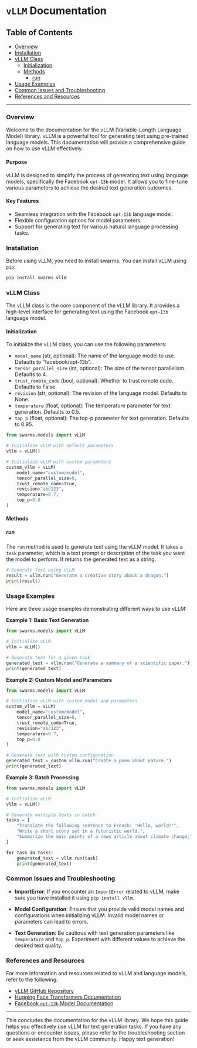 # `vLLM` Documentation

## Table of Contents
- [Overview](#overview)
- [Installation](#installation)
- [vLLM Class](#vllm-class)
  - [Initialization](#initialization)
  - [Methods](#methods)
    - [run](#run)
- [Usage Examples](#usage-examples)
- [Common Issues and Troubleshooting](#common-issues-and-troubleshooting)
- [References and Resources](#references-and-resources)

---

### Overview <a name="overview"></a>

Welcome to the documentation for the vLLM (Variable-Length Language Model) library. vLLM is a powerful tool for generating text using pre-trained language models. This documentation will provide a comprehensive guide on how to use vLLM effectively.

#### Purpose

vLLM is designed to simplify the process of generating text using language models, specifically the Facebook `opt-13b` model. It allows you to fine-tune various parameters to achieve the desired text generation outcomes.

#### Key Features

- Seamless integration with the Facebook `opt-13b` language model.
- Flexible configuration options for model parameters.
- Support for generating text for various natural language processing tasks.

### Installation <a name="installation"></a>

Before using vLLM, you need to install swarms. You can install vLLM using `pip`:

```bash
pip install swarms vllm
```

### vLLM Class <a name="vllm-class"></a>

The vLLM class is the core component of the vLLM library. It provides a high-level interface for generating text using the Facebook `opt-13b` language model.

#### Initialization <a name="initialization"></a>

To initialize the vLLM class, you can use the following parameters:

- `model_name` (str, optional): The name of the language model to use. Defaults to "facebook/opt-13b".
- `tensor_parallel_size` (int, optional): The size of the tensor parallelism. Defaults to 4.
- `trust_remote_code` (bool, optional): Whether to trust remote code. Defaults to False.
- `revision` (str, optional): The revision of the language model. Defaults to None.
- `temperature` (float, optional): The temperature parameter for text generation. Defaults to 0.5.
- `top_p` (float, optional): The top-p parameter for text generation. Defaults to 0.95.

```python
from swarms.models import vLLM

# Initialize vLLM with default parameters
vllm = vLLM()

# Initialize vLLM with custom parameters
custom_vllm = vLLM(
    model_name="custom/model",
    tensor_parallel_size=8,
    trust_remote_code=True,
    revision="abc123",
    temperature=0.7,
    top_p=0.8
)
```

#### Methods <a name="methods"></a>

##### run <a name="run"></a>

The `run` method is used to generate text using the vLLM model. It takes a `task` parameter, which is a text prompt or description of the task you want the model to perform. It returns the generated text as a string.

```python
# Generate text using vLLM
result = vllm.run("Generate a creative story about a dragon.")
print(result)
```

### Usage Examples <a name="usage-examples"></a>

Here are three usage examples demonstrating different ways to use vLLM:

**Example 1: Basic Text Generation**

```python
from swarms.models import vLLM

# Initialize vLLM
vllm = vLLM()

# Generate text for a given task
generated_text = vllm.run("Generate a summary of a scientific paper.")
print(generated_text)
```

**Example 2: Custom Model and Parameters**

```python
from swarms.models import vLLM

# Initialize vLLM with custom model and parameters
custom_vllm = vLLM(
    model_name="custom/model",
    tensor_parallel_size=8,
    trust_remote_code=True,
    revision="abc123",
    temperature=0.7,
    top_p=0.8
)

# Generate text with custom configuration
generated_text = custom_vllm.run("Create a poem about nature.")
print(generated_text)
```

**Example 3: Batch Processing**

```python
from swarms.models import vLLM

# Initialize vLLM
vllm = vLLM()

# Generate multiple texts in batch
tasks = [
    "Translate the following sentence to French: 'Hello, world!'",
    "Write a short story set in a futuristic world.",
    "Summarize the main points of a news article about climate change."
]

for task in tasks:
    generated_text = vllm.run(task)
    print(generated_text)
```

### Common Issues and Troubleshooting <a name="common-issues-and-troubleshooting"></a>

- **ImportError**: If you encounter an `ImportError` related to vLLM, make sure you have installed it using `pip install vllm`.

- **Model Configuration**: Ensure that you provide valid model names and configurations when initializing vLLM. Invalid model names or parameters can lead to errors.

- **Text Generation**: Be cautious with text generation parameters like `temperature` and `top_p`. Experiment with different values to achieve the desired text quality.

### References and Resources <a name="references-and-resources"></a>

For more information and resources related to vLLM and language models, refer to the following:

- [vLLM GitHub Repository](https://github.com/vllm/vllm)
- [Hugging Face Transformers Documentation](https://huggingface.co/transformers/)
- [Facebook `opt-13b` Model Documentation](https://huggingface.co/facebook/opt-13b)

---

This concludes the documentation for the vLLM library. We hope this guide helps you effectively use vLLM for text generation tasks. If you have any questions or encounter issues, please refer to the troubleshooting section or seek assistance from the vLLM community. Happy text generation!